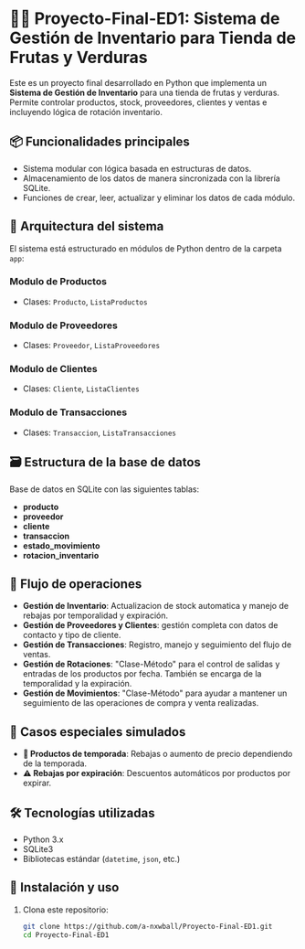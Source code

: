 # 🍎🥬 Proyecto-Final-ED1: Sistema de Gestión de Inventario para Tienda de Frutas y Verduras

Este es un proyecto final desarrollado en Python que implementa un **Sistema de Gestión de Inventario** para una tienda de frutas y verduras.
Permite controlar productos, stock, proveedores, clientes y ventas e incluyendo lógica de rotación inventario.

## 📦 Funcionalidades principales

- Sistema modular con lógica basada en estructuras de datos.
- Almacenamiento de los datos de manera sincronizada con la librería SQLite.
- Funciones de crear, leer, actualizar y eliminar los datos de cada módulo.

## 🧠 Arquitectura del sistema

El sistema está estructurado en módulos de Python dentro de la carpeta `app`:

### Modulo de Productos

- Clases: `Producto`, `ListaProductos`

### Modulo de Proveedores

- Clases: `Proveedor`, `ListaProveedores`

### Modulo de Clientes

- Clases: `Cliente`, `ListaClientes`

### Modulo de Transacciones

- Clases: `Transaccion`, `ListaTransacciones`

## 🗃️ Estructura de la base de datos

Base de datos en SQLite con las siguientes tablas:

- **producto**
- **proveedor**
- **cliente**
- **transaccion**
- **estado_movimiento**
- **rotacion_inventario**

## 🔁 Flujo de operaciones

- **Gestión de Inventario**: Actualizacion de stock automatica y manejo de rebajas por temporalidad y expiración.
- **Gestión de Proveedores y Clientes**: gestión completa con datos de contacto y tipo de cliente.
- **Gestión de Transacciones**: Registro, manejo y seguimiento del flujo de ventas.
- **Gestión de Rotaciones**: "Clase-Método" para el control de salidas y entradas de los productos por fecha. También se encarga de la temporalidad y la expiración.
- **Gestión de Movimientos**: "Clase-Método" para ayudar a mantener un seguimiento de las operaciones de compra y venta realizadas.

## 🧠 Casos especiales simulados

- **🎯 Productos de temporada**: Rebajas o aumento de precio dependiendo de la temporada.
- **⚠️ Rebajas por expiración**: Descuentos automáticos por productos por expirar.

## 🛠️ Tecnologías utilizadas

- Python 3.x
- SQLite3
- Bibliotecas estándar (`datetime`, `json`, etc.)

## 🚀 Instalación y uso

1. Clona este repositorio:

   ```bash
   git clone https://github.com/a-nxwball/Proyecto-Final-ED1.git
   cd Proyecto-Final-ED1

   ```

```bash

````
